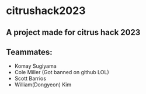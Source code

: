 # citrushack2023
## A project made for citrus hack 2023

## Teammates:

- Komay Sugiyama
- Cole Miller (Got banned on github LOL)
- Scott Barrios
- William(Dongyeon) Kim
